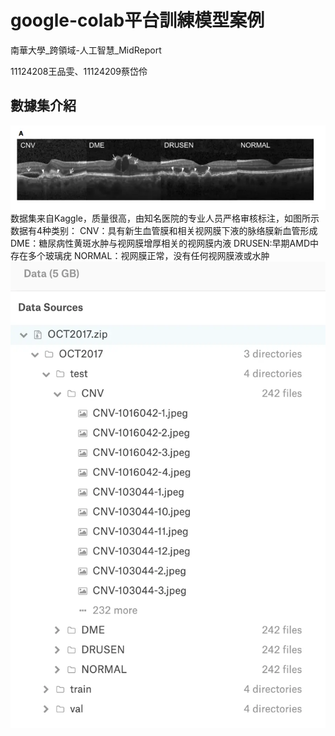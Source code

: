 # google-colab平台訓練模型案例
南華大學_跨領域-人工智慧_MidReport

11124208王品雯、11124209蔡岱伶
## 數據集介紹
![截圖01](https://github.com/aY-Dling/REPORT_Midterm/blob/main/%E6%88%AA%E5%9C%9601.png?raw=true)
数据集来自Kaggle，质量很高，由知名医院的专业人员严格审核标注，如图所示数据有4种类别：
  CNV：具有新生血管膜和相关视网膜下液的脉络膜新血管形成
  DME：糖尿病性黄斑水肿与视网膜增厚相关的视网膜内液
  DRUSEN:早期AMD中存在多个玻璃疣
  NORMAL：视网膜正常，没有任何视网膜液或水肿
  ![截圖01](https://github.com/aY-Dling/REPORT_Midterm/blob/main/%E6%88%AA%E5%9C%9602.png?raw=true)
